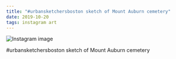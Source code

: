 ```yaml
---
title: "#urbansketchersboston sketch of Mount Auburn cemetery"
date: 2019-10-20
tags: instagram art
---
```


![Instagram image](/media/72099987_243584206620287_8976908613432268578_n_17984539648281339.jpg)

#urbansketchersboston sketch of Mount Auburn cemetery
